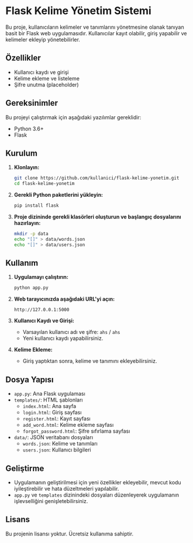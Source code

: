 # Flask Kelime Yönetim Sistemi

Bu proje, kullanıcıların kelimeler ve tanımlarını yönetmesine olanak tanıyan basit bir Flask web uygulamasıdır. Kullanıcılar kayıt olabilir, giriş yapabilir ve kelimeler ekleyip yönetebilirler.

## Özellikler

- Kullanıcı kaydı ve girişi
- Kelime ekleme ve listeleme
- Şifre unutma (placeholder)

## Gereksinimler

Bu projeyi çalıştırmak için aşağıdaki yazılımlar gereklidir:

- Python 3.6+
- Flask

## Kurulum

1. **Klonlayın:**
    ```bash
    git clone https://github.com/kullanici/flask-kelime-yonetim.git
    cd flask-kelime-yonetim
    ```

2. **Gerekli Python paketlerini yükleyin:**
    ```bash
    pip install flask
    ```

3. **Proje dizininde gerekli klasörleri oluşturun ve başlangıç dosyalarını hazırlayın:**
    ```bash
    mkdir -p data
    echo "[]" > data/words.json
    echo "[]" > data/users.json
    ```

## Kullanım

1. **Uygulamayı çalıştırın:**
    ```bash
    python app.py
    ```

2. **Web tarayıcınızda aşağıdaki URL'yi açın:**
    ```
    http://127.0.0.1:5000
    ```

3. **Kullanıcı Kaydı ve Girişi:**
    - Varsayılan kullanıcı adı ve şifre: `ahs` / `ahs`
    - Yeni kullanıcı kaydı yapabilirsiniz.

4. **Kelime Ekleme:**
    - Giriş yaptıktan sonra, kelime ve tanımını ekleyebilirsiniz.

## Dosya Yapısı

- `app.py`: Ana Flask uygulaması
- `templates/`: HTML şablonları
  - `index.html`: Ana sayfa
  - `login.html`: Giriş sayfası
  - `register.html`: Kayıt sayfası
  - `add_word.html`: Kelime ekleme sayfası
  - `forgot_password.html`: Şifre sıfırlama sayfası
- `data/`: JSON veritabanı dosyaları
  - `words.json`: Kelime ve tanımları
  - `users.json`: Kullanıcı bilgileri

## Geliştirme

- Uygulamanın geliştirilmesi için yeni özellikler ekleyebilir, mevcut kodu iyileştirebilir ve hata düzeltmeleri yapılabilir.
- `app.py` ve `templates` dizinindeki dosyaları düzenleyerek uygulamanın işlevselliğini genişletebilirsiniz.

## Lisans

Bu projenin lisansı yoktur. Ücretsiz kullanıma sahiptir.

